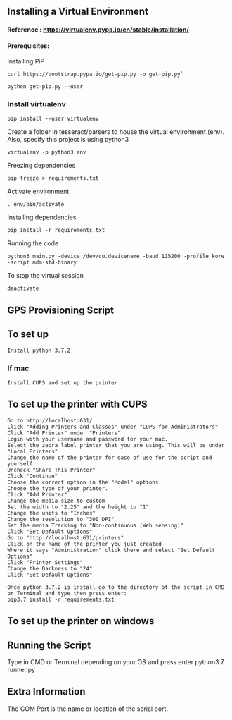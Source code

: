 ## Installing a Virtual Environment
#### Reference : https://virtualenv.pypa.io/en/stable/installation/

#### Prerequisites:

Installing PiP

```console
curl https://bootstrap.pypa.io/get-pip.py -o get-pip.py`

python get-pip.py --user
```

### Install virtualenv  
```console
pip install --user virtualenv
```

Create a folder in tesseract/parsers to house the virtual environment (env). Also, specify this project is using python3  
```console
virtualenv -p python3 env
```

Freezing dependencies
```console
pip freeze > requirements.txt
```

Activate environment  
```console
. env/bin/activate
```

Installing dependencies
```console
pip install -r requirements.txt
```

Running the code
```console
python3 main.py -device /dev/cu.devicename -baud 115200 -profile kore -script mdm-std-binary
```



To stop the virtual session  
```console
deactivate
```
## GPS Provisioning Script

## To set up
    Install python 3.7.2

### If mac
    Install CUPS and set up the printer

## To set up the printer with CUPS
    Go to http://localhost:631/
    Click "Adding Printers and Classes" under "CUPS for Administrators"
    Click "Add Printer" under "Printers"
    Login with your username and password for your mac.
    Select the zebra label printer that you are using. This will be under "Local Printers"
    Change the name of the printer for ease of use for the script and yourself.
    Uncheck "Share This Printer"
    Click "Continue"
    Choose the correct option in the "Model" options
    Choose the type of your printer.
    Click "Add Printer"
    Change the media size to custom
    Set the width to "2.25" and the height to "1"
    Change the units to "Inches"
    Change the resolution to "300 DPI"
    Set the media Tracking to "Non-continuous (Web sensing)"
    Click "Set Default Options"
    Go to "http://localhost:631/printers"
    Click on the name of the printer you just created
    Where it says "Administration" click there and select "Set Default Options"
    Click "Printer Settings"
    Change the Darkness to "24"
    Click "Set Default Options"

    Once python 3.7.2 is install go to the directory of the script in CMD or Terminal and type then press enter:
    pip3.7 install -r requirements.txt

## To set up the printer on windows

## Running the Script
Type in CMD or Terminal depending on your OS and press enter python3.7 runner.py

## Extra Information
The COM Port is the name or location of the serial port.
